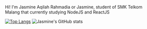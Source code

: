 Hi! I'm Jasmine Aqilah Rahmadia or Jasmine, student of SMK Telkom Malang that currently studying NodeJS and ReactJS


[![Top Langs](https://github-readme-stats.vercel.app/api/top-langs/?username=jasmineeer&layout=compact&theme=moltack)](https://github.com/jasmineeer/github-readme-stats) 
![Jasmine's GitHub stats](https://github-readme-stats.vercel.app/api?username=jasmineeer&show_icons=true&theme=moltack)
